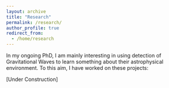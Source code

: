 ```yaml
---
layout: archive
title: "Research"
permalink: /research/
author_profile: true
redirect_from:
  - /home/research
---
```


In my ongoing PhD, I am mainly interesting in using detection of Gravitational Waves to learn something about their astrophysical environment. To this aim, I have worked on these projects:

\[Under Construction]
